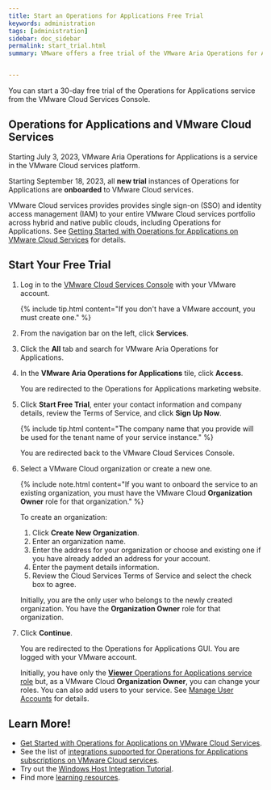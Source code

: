 ```yaml
---
title: Start an Operations for Applications Free Trial
keywords: administration
tags: [administration]
sidebar: doc_sidebar
permalink: start_trial.html
summary: VMware offers a free trial of the VMware Aria Operations for Applications service where you can explore all of the service capabilities.


---
```


You can start a 30-day free trial of the Operations for Applications service from the VMware Cloud Services Console. 

## Operations for Applications and VMware Cloud Services

Starting July 3, 2023, VMware Aria Operations for Applications is a service in the VMware Cloud services platform.

Starting September 18, 2023, all **new trial** instances of Operations for Applications are **onboarded** to VMware Cloud services.

VMware Cloud services provides provides single sign-on (SSO) and identity access management (IAM) to your entire VMware Cloud services portfolio across hybrid and native public clouds, including Operations for Applications. See [Getting Started with Operations for Applications on VMware Cloud Services](csp_getting_started.html) for details.

## Start Your Free Trial

1. Log in to the [VMware Cloud Services Console](https://console.cloud.vmware.com) with your VMware account.

    {% include tip.html content="If you don't have a VMware account, you must create one." %}

1. From the navigation bar on the left, click **Services**.
1. Click the **All** tab and search for VMware Aria Operations for Applications.
1. In the **VMware Aria Operations for Applications** tile, click **Access**.

    You are redirected to the Operations for Applications marketing website.

1. Click **Start Free Trial**, enter your contact information and company details, review the Terms of Service, and click **Sign Up Now**.

    {% include tip.html content="The company name that you provide will be used for the tenant name of your service instance." %}

    You are redirected back to the VMware Cloud Services Console.

1. Select a VMware Cloud organization or create a new one.

    {% include note.html content="If you want to onboard the service to an existing organization, you must have the VMware Cloud **Organization Owner** role for that organization." %}

    To create an organization:
   
    1. Click **Create New Organization**.
    1. Enter an organization name.
    1. Enter the address for your organization or choose and existing one if you have already added an address for your account.
    1. Enter the payment details information.
    1. Review the Cloud Services Terms of Service and select the check box to agree.

    Initially, you are the only user who belongs to the newly created organization. You have the **Organization Owner** role for that organization.

6. Click **Continue**.
   
   You are redirected to the Operations for Applications GUI. You are logged with your VMware account.
   
   Initially, you have only the [**Viewer** Operations for Applications service role](csp_users_roles.html#manage-roles) but, as a VMware Cloud **Organization Owner**, you can change your roles. You can also add users to your service. See [Manage User Accounts](csp_user_management.html) for details.

## Learn More!
* [Get Started with Operations for Applications on VMware Cloud Services](csp_getting_started.html).
* See the list of [integrations supported for Operations for Applications subscriptions on VMware Cloud services](integrations_onboarded_subscriptions.html).
* Try out the [Windows Host Integration Tutorial](windows_host_tutorial.html).
* Find more [learning resources](tutorial_overview.html).